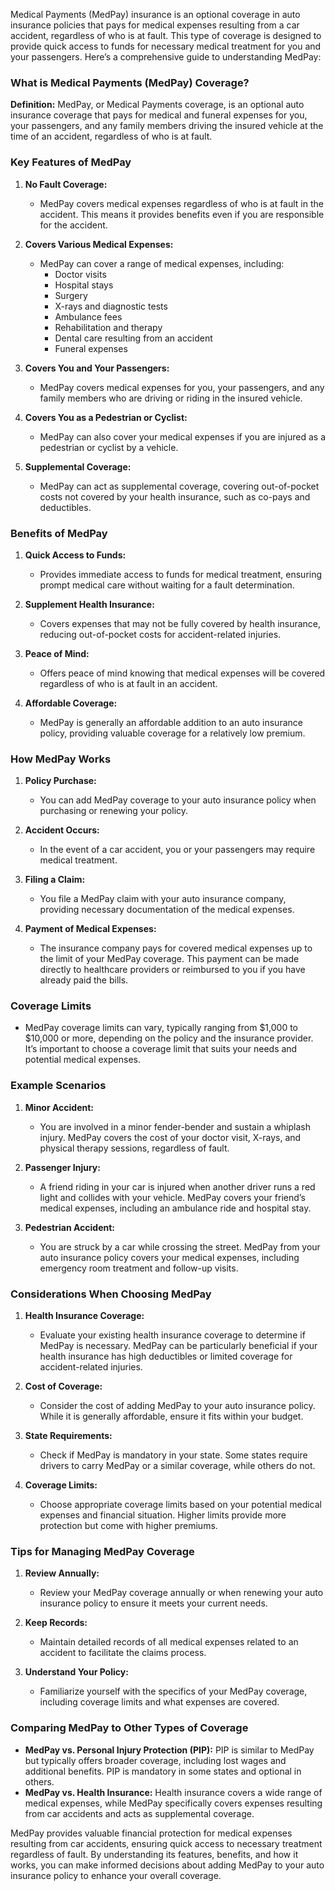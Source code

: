 Medical Payments (MedPay) insurance is an optional coverage in auto insurance policies that pays for medical expenses resulting from a car accident, regardless of who is at fault. This type of coverage is designed to provide quick access to funds for necessary medical treatment for you and your passengers. Here’s a comprehensive guide to understanding MedPay:

### What is Medical Payments (MedPay) Coverage?

**Definition:** MedPay, or Medical Payments coverage, is an optional auto insurance coverage that pays for medical and funeral expenses for you, your passengers, and any family members driving the insured vehicle at the time of an accident, regardless of who is at fault.

### Key Features of MedPay

1. **No Fault Coverage:**
   - MedPay covers medical expenses regardless of who is at fault in the accident. This means it provides benefits even if you are responsible for the accident.

2. **Covers Various Medical Expenses:**
   - MedPay can cover a range of medical expenses, including:
     - Doctor visits
     - Hospital stays
     - Surgery
     - X-rays and diagnostic tests
     - Ambulance fees
     - Rehabilitation and therapy
     - Dental care resulting from an accident
     - Funeral expenses

3. **Covers You and Your Passengers:**
   - MedPay covers medical expenses for you, your passengers, and any family members who are driving or riding in the insured vehicle.

4. **Covers You as a Pedestrian or Cyclist:**
   - MedPay can also cover your medical expenses if you are injured as a pedestrian or cyclist by a vehicle.

5. **Supplemental Coverage:**
   - MedPay can act as supplemental coverage, covering out-of-pocket costs not covered by your health insurance, such as co-pays and deductibles.

### Benefits of MedPay

1. **Quick Access to Funds:**
   - Provides immediate access to funds for medical treatment, ensuring prompt medical care without waiting for a fault determination.

2. **Supplement Health Insurance:**
   - Covers expenses that may not be fully covered by health insurance, reducing out-of-pocket costs for accident-related injuries.

3. **Peace of Mind:**
   - Offers peace of mind knowing that medical expenses will be covered regardless of who is at fault in an accident.

4. **Affordable Coverage:**
   - MedPay is generally an affordable addition to an auto insurance policy, providing valuable coverage for a relatively low premium.

### How MedPay Works

1. **Policy Purchase:**
   - You can add MedPay coverage to your auto insurance policy when purchasing or renewing your policy.

2. **Accident Occurs:**
   - In the event of a car accident, you or your passengers may require medical treatment.

3. **Filing a Claim:**
   - You file a MedPay claim with your auto insurance company, providing necessary documentation of the medical expenses.

4. **Payment of Medical Expenses:**
   - The insurance company pays for covered medical expenses up to the limit of your MedPay coverage. This payment can be made directly to healthcare providers or reimbursed to you if you have already paid the bills.

### Coverage Limits

- MedPay coverage limits can vary, typically ranging from $1,000 to $10,000 or more, depending on the policy and the insurance provider. It’s important to choose a coverage limit that suits your needs and potential medical expenses.

### Example Scenarios

1. **Minor Accident:**
   - You are involved in a minor fender-bender and sustain a whiplash injury. MedPay covers the cost of your doctor visit, X-rays, and physical therapy sessions, regardless of fault.

2. **Passenger Injury:**
   - A friend riding in your car is injured when another driver runs a red light and collides with your vehicle. MedPay covers your friend’s medical expenses, including an ambulance ride and hospital stay.

3. **Pedestrian Accident:**
   - You are struck by a car while crossing the street. MedPay from your auto insurance policy covers your medical expenses, including emergency room treatment and follow-up visits.

### Considerations When Choosing MedPay

1. **Health Insurance Coverage:**
   - Evaluate your existing health insurance coverage to determine if MedPay is necessary. MedPay can be particularly beneficial if your health insurance has high deductibles or limited coverage for accident-related injuries.

2. **Cost of Coverage:**
   - Consider the cost of adding MedPay to your auto insurance policy. While it is generally affordable, ensure it fits within your budget.

3. **State Requirements:**
   - Check if MedPay is mandatory in your state. Some states require drivers to carry MedPay or a similar coverage, while others do not.

4. **Coverage Limits:**
   - Choose appropriate coverage limits based on your potential medical expenses and financial situation. Higher limits provide more protection but come with higher premiums.

### Tips for Managing MedPay Coverage

1. **Review Annually:**
   - Review your MedPay coverage annually or when renewing your auto insurance policy to ensure it meets your current needs.

2. **Keep Records:**
   - Maintain detailed records of all medical expenses related to an accident to facilitate the claims process.

3. **Understand Your Policy:**
   - Familiarize yourself with the specifics of your MedPay coverage, including coverage limits and what expenses are covered.

### Comparing MedPay to Other Types of Coverage

- **MedPay vs. Personal Injury Protection (PIP):** PIP is similar to MedPay but typically offers broader coverage, including lost wages and additional benefits. PIP is mandatory in some states and optional in others.
- **MedPay vs. Health Insurance:** Health insurance covers a wide range of medical expenses, while MedPay specifically covers expenses resulting from car accidents and acts as supplemental coverage.

MedPay provides valuable financial protection for medical expenses resulting from car accidents, ensuring quick access to necessary treatment regardless of fault. By understanding its features, benefits, and how it works, you can make informed decisions about adding MedPay to your auto insurance policy to enhance your overall coverage.